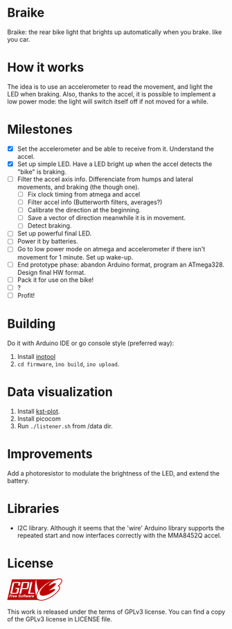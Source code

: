 Braike
======

Braike: the rear bike light that brights up automatically when you brake. like you car.

# How it works
The idea is to use an accelerometer to read the movement, and light the LED when
braking. Also, thanks to the accel, it is possible to implement a low power
mode: the light will switch itself off if not moved for a while.

# Milestones
 - [x] Set the accelerometer and be able to receive from it. Understand the accel.
 - [x] Set up simple LED. Have a LED bright up when the accel detects the "bike" is braking.
 - [ ] Filter the accel axis info. Differenciate from humps and lateral movements, and braking (the though one).
    - [ ] Fix clock timing from atmega and accel
    - [ ] Filter accel info (Butterworth filters, averages?)
    - [ ] Calibrate the direction at the beginning. 
    - [ ] Save a vector of direction meanwhile it is in movement.
    - [ ] Detect braking. 
 - [ ] Set up powerful final LED.
 - [ ] Power it by batteries.
 - [ ] Go to low power mode on atmega and accelerometer if there isn't movement for 1 minute. Set up wake-up.
 - [ ] End prototype phase: abandon Arduino format, program an ATmega328. Design final HW format.
 - [ ] Pack it for use on the bike!
 - [ ] ?
 - [ ] Profit!

# Building
Do it with Arduino IDE or go console style (preferred way):

1. Install [inotool](http://inotool.org/) 
2. `cd firmware`, `ìno build`, `ino upload`.

# Data visualization
1. Install [kst-plot](http://kst-plot.kde.org/). 
2. Install picocom 
3. Run `./listener.sh` from /data dir.

# Improvements
Add a photoresistor to modulate the brightness of the LED, and extend the battery.

# Libraries 
 * I2C library. Although it seems that the 'wire' Arduino library
supports the repeated start and now interfaces correctly with the MMA8452Q
accel.

# License
![gplv3](https://github.com/viccuad/braike/raw/master/assets/web/gplv3.png)

This work is released under the terms of GPLv3 license. You can find a copy of
the GPLv3 license in LICENSE file.
